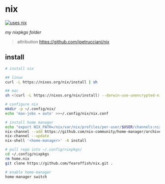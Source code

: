# nix

[![uses nix](https://img.shields.io/badge/uses-nix-%237EBAE4)](https://nixos.org/)

_my nixpkgs folder_

> attribution https://github.com/jpetrucciani/nix

## install

```bash
# install nix

## linux
curl -L https://nixos.org/nix/install | sh

## mac
sh <(curl -L https://nixos.org/nix/install) --darwin-use-unencrypted-nix-store-volume

# configure nix
mkdir -p ~/.config/nix/
echo 'max-jobs = auto' >>~/.config/nix/nix.conf

# install home manager
echo "export NIX_PATH=/nix/var/nix/profiles/per-user/$USER/channels:nixpkgs=/nix/var/nix/profiles/per-user/root/channels/nixpkgs:/nix/var/nix/profiles/per-user/root/channels" | sudo tee -a /etc/profile
nix-channel --add https://github.com/nix-community/home-manager/archive/master.tar.gz home-manager
nix-channel --update
nix-shell '<home-manager>' -A install

# pull repo into ~/.config/nixpkgs/
cd ~/.config/nixpkgs
rm home.nix
git clone https://github.com/fearoffish/nix.git .

# enable home-manager
home-manager switch
```
